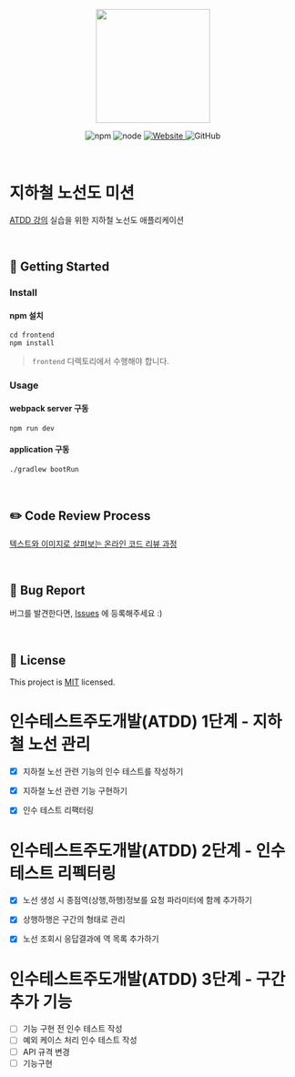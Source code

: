 <p align="center">
    <img width="200px;" src="https://raw.githubusercontent.com/woowacourse/atdd-subway-admin-frontend/master/images/main_logo.png"/>
</p>
<p align="center">
  <img alt="npm" src="https://img.shields.io/badge/npm-%3E%3D%205.5.0-blue">
  <img alt="node" src="https://img.shields.io/badge/node-%3E%3D%209.3.0-blue">
  <a href="https://edu.nextstep.camp/c/R89PYi5H" alt="nextstep atdd">
    <img alt="Website" src="https://img.shields.io/website?url=https%3A%2F%2Fedu.nextstep.camp%2Fc%2FR89PYi5H">
  </a>
  <img alt="GitHub" src="https://img.shields.io/github/license/next-step/atdd-subway-admin">
</p>

<br>

# 지하철 노선도 미션
[ATDD 강의](https://edu.nextstep.camp/c/R89PYi5H) 실습을 위한 지하철 노선도 애플리케이션

<br>

## 🚀 Getting Started

### Install
#### npm 설치
```
cd frontend
npm install
```
> `frontend` 디렉토리에서 수행해야 합니다.

### Usage
#### webpack server 구동
```
npm run dev
```
#### application 구동
```
./gradlew bootRun
```
<br>

## ✏️ Code Review Process
[텍스트와 이미지로 살펴보는 온라인 코드 리뷰 과정](https://github.com/next-step/nextstep-docs/tree/master/codereview)

<br>

## 🐞 Bug Report

버그를 발견한다면, [Issues](https://github.com/next-step/atdd-subway-admin/issues) 에 등록해주세요 :)

<br>

## 📝 License

This project is [MIT](https://github.com/next-step/atdd-subway-admin/blob/master/LICENSE.md) licensed.

# 인수테스트주도개발(ATDD) 1단계 - 지하철 노선 관리
- [x] 지하철 노선 관련 기능의 인수 테스트를 작성하기
- [x] 지하철 노선 관련 기능 구현하기
- [x] 인수 테스트 리팩터링


# 인수테스트주도개발(ATDD) 2단계 - 인수 테스트 리펙터링
- [x] 노선 생성 시 종점역(상행,하행)정보를 요청 파라미터에 함께 추가하기
- [x] 상행하행은 구간의 형태로 관리
- [x] 노선 조회시 응답결과에 역 목록 추가하기


# 인수테스트주도개발(ATDD) 3단계 - 구간 추가 기능
- [ ] 기능 구현 전 인수 테스트 작성
- [ ] 예외 케이스 처리 인수 테스트 작성
- [ ] API 규격 변경
- [ ] 기능구현
